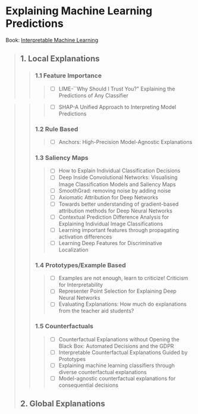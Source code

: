 # Explaining Machine Learning Predictions
Book: [Interpretable Machine Learning][1]
>## 1. Local Explanations
>>### 1.1 Feature Importance
>>>  * [ ] LIME-``Why Should I Trust You?" Explaining the Predictions of Any Classifier 

>>>  * [ ] SHAP-A Unified Approach to Interpreting Model Predictions
>>### 1.2 Rule Based
>>>  * [ ] Anchors: High-Precision Model-Agnostic Explanations   
>>### 1.3 Saliency Maps
>>>  * [ ] How to Explain Individual Classification Decisions   
>>>  * [ ] Deep Inside Convolutional Networks: Visualising Image Classification Models and Saliency Maps 
>>>  * [ ] SmoothGrad: removing noise by adding noise   
>>>  * [ ] Axiomatic Attribution for Deep Networks 
>>>  * [ ] Towards better understanding of gradient-based attribution methods for Deep Neural Networks   
>>>  * [ ] Contextual Prediction Difference Analysis for Explaining Individual Image Classifications 
>>>  * [ ] Learning important features through propagating activation differences   
>>>  * [ ] Learning Deep Features for Discriminative Localization   
>>### 1.4 Prototypes/Example Based
>>>  * [ ] Examples are not enough, learn to criticize! Criticism for Interpretability 
>>>  * [ ] Representer Point Selection for Explaining Deep Neural Networks 
>>>  * [ ] Evaluating Explanations: How much do explanations from the teacher aid students? 
>>### 1.5 Counterfactuals
>>>  * [ ] Counterfactual Explanations without Opening the Black Box: Automated Decisions and the GDPR 
>>>  * [ ] Interpretable Counterfactual Explanations Guided by Prototypes 
>>>  * [ ] Explaining machine learning classifiers through diverse counterfactual explanations 
>>>  * [ ] Model-agnostic counterfactual explanations for consequential decisions 
>## 2. Global Explanations



[1]:https://christophm.github.io/interpretable-ml-book/example-based.html
<!-- 1. Build inherently interpretable predictive models (e.g. Linear models, Decision Trees)

It certain settins, accuracy-interpretability trade offs may exist.
 
2. Explain pre-built models in a post-hoc manner (e.g. LIME, Teacher-student)


If you can build an interpretable model which is also adequately accurate for your setting, DI IT!


Otherwise, post hoc explanations come to the rescure!


What is an Explanation?

Defination: Interpretable description of the model behavior
Faithful: 
 :

Global explanation may be too complicated 
Defination: Interpretable description of the model behavior in a target neighborhood


Local Explanations vs. Global explanations
1. Explain individual predictions                                                 vs      explain complete behavior of the model 
2. Help unearth biases in the local neighborhood of a given instance              vs      Help shed light on big picture biases affeting larger subgroups
3. Help vet if individual predictions are being made for the right reasons        vs      Help vet if the model, at a high level, is suitable for deployment.


Feature Importances:
    LIME:
    SHAP:Shapley Values as Importabce 

Relu based:
     Anchors: Sufficient Conditions -->